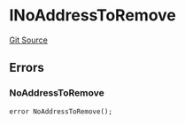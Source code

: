 # INoAddressToRemove
[Git Source](https://github.com/thrackle-io/tron/blob/83f9171b0938eaf7bc30d655175a8e0d5f93feb4/src/common/IErrors.sol)


## Errors
### NoAddressToRemove

```solidity
error NoAddressToRemove();
```

